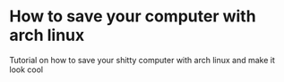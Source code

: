 # How to save your computer with arch linux
Tutorial on how to save your shitty computer with arch linux and make it look cool
